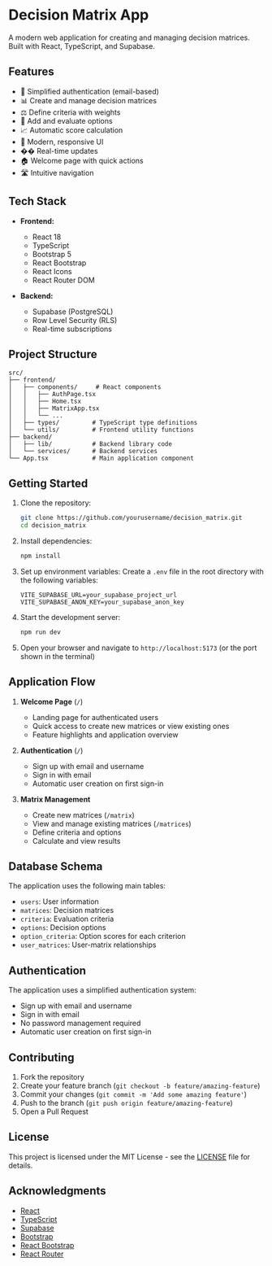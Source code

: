 # Decision Matrix App

A modern web application for creating and managing decision matrices. Built with React, TypeScript, and Supabase.

## Features

- 🔐 Simplified authentication (email-based)
- 📊 Create and manage decision matrices
- ⚖️ Define criteria with weights
- 📝 Add and evaluate options
- 📈 Automatic score calculation
- 🎨 Modern, responsive UI
- �� Real-time updates
- 🏠 Welcome page with quick actions
- 🛣️ Intuitive navigation

## Tech Stack

- **Frontend:**
  - React 18
  - TypeScript
  - Bootstrap 5
  - React Bootstrap
  - React Icons
  - React Router DOM

- **Backend:**
  - Supabase (PostgreSQL)
  - Row Level Security (RLS)
  - Real-time subscriptions

## Project Structure

```
src/
├── frontend/
│   ├── components/     # React components
│   │   ├── AuthPage.tsx
│   │   ├── Home.tsx
│   │   ├── MatrixApp.tsx
│   │   └── ...
│   ├── types/         # TypeScript type definitions
│   └── utils/         # Frontend utility functions
├── backend/
│   ├── lib/           # Backend library code
│   └── services/      # Backend services
└── App.tsx            # Main application component
```

## Getting Started

1. Clone the repository:
   ```bash
   git clone https://github.com/yourusername/decision_matrix.git
   cd decision_matrix
   ```

2. Install dependencies:
   ```bash
   npm install
   ```

3. Set up environment variables:
   Create a `.env` file in the root directory with the following variables:
   ```
   VITE_SUPABASE_URL=your_supabase_project_url
   VITE_SUPABASE_ANON_KEY=your_supabase_anon_key
   ```

4. Start the development server:
   ```bash
   npm run dev
   ```

5. Open your browser and navigate to `http://localhost:5173` (or the port shown in the terminal)

## Application Flow

1. **Welcome Page** (`/`)
   - Landing page for authenticated users
   - Quick access to create new matrices or view existing ones
   - Feature highlights and application overview

2. **Authentication** (`/`)
   - Sign up with email and username
   - Sign in with email
   - Automatic user creation on first sign-in

3. **Matrix Management**
   - Create new matrices (`/matrix`)
   - View and manage existing matrices (`/matrices`)
   - Define criteria and options
   - Calculate and view results

## Database Schema

The application uses the following main tables:

- `users`: User information
- `matrices`: Decision matrices
- `criteria`: Evaluation criteria
- `options`: Decision options
- `option_criteria`: Option scores for each criterion
- `user_matrices`: User-matrix relationships

## Authentication

The application uses a simplified authentication system:
- Sign up with email and username
- Sign in with email
- No password management required
- Automatic user creation on first sign-in

## Contributing

1. Fork the repository
2. Create your feature branch (`git checkout -b feature/amazing-feature`)
3. Commit your changes (`git commit -m 'Add some amazing feature'`)
4. Push to the branch (`git push origin feature/amazing-feature`)
5. Open a Pull Request

## License

This project is licensed under the MIT License - see the [LICENSE](LICENSE) file for details.

## Acknowledgments

- [React](https://reactjs.org/)
- [TypeScript](https://www.typescriptlang.org/)
- [Supabase](https://supabase.com/)
- [Bootstrap](https://getbootstrap.com/)
- [React Bootstrap](https://react-bootstrap.github.io/)
- [React Router](https://reactrouter.com/)
